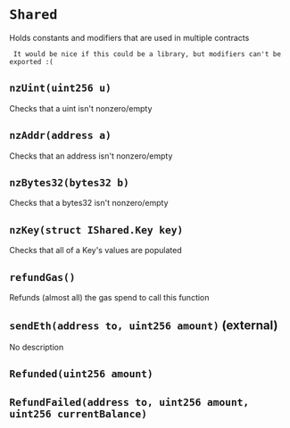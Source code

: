 # `Shared`

  Holds constants and modifiers that are used in multiple contracts


     It would be nice if this could be a library, but modifiers can't be exported :(


## `nzUint(uint256 u)`



   Checks that a uint isn't nonzero/empty

## `nzAddr(address a)`



   Checks that an address isn't nonzero/empty

## `nzBytes32(bytes32 b)`



   Checks that a bytes32 isn't nonzero/empty

## `nzKey(struct IShared.Key key)`



   Checks that all of a Key's values are populated

## `refundGas()`



   Refunds (almost all) the gas spend to call this function


## `sendEth(address to, uint256 amount)` (external)

No description



## `Refunded(uint256 amount)`






## `RefundFailed(address to, uint256 amount, uint256 currentBalance)`






